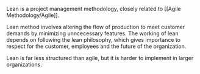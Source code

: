Lean is a project management methodology, closely related to [[Agile Methodology/Agile]].

Lean method involves altering the flow of production to meet customer demands by minimizing unncecessary features. The working of lean depends on following the lean philosophy, which gives importance to respect for the customer, employees and the future of the organization.

Lean is far less structured than agile, but it is harder to implement in larger organizations.